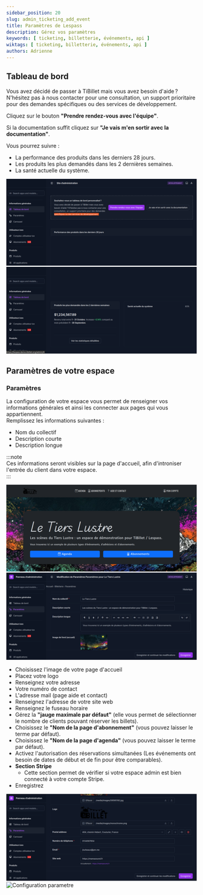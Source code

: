 ```yaml
---
sidebar_position: 20
slug: admin_ticketing_add_event
title: Paramètres de Lespass
description: Gérez vos paramètres
keywords: [ ticketing, billetterie, événements, api ]
wiktags: [ ticketing, billetterie, événements, api ]
authors: Adrienne
---
```


## Tableau de bord

Vous avez décidé de passer à TiBillet mais vous avez besoin d'aide ? N'hésitez pas à nous contacter pour une consultation, un support prioritaire pour des demandes spécifiques ou des services de développement. 

Cliquez sur le bouton **"Prendre rendez-vous avec l'équipe"**.

Si la documentation suffit cliquez sur **"Je vais m'en sortir avec la documentation"**.

Vous pourrez suivre :

- La performance des produits dans les derniers 28 jours.
- Les produits les plus demandés dans les 2 dernières semaines.
- La santé actuelle du système.

![](/img/tdb1.png)
![](/img/tdb2.png)

## Paramètres de votre espace

### Paramètres

La configuration de votre espace vous permet de renseigner vos informations générales et ainsi les connecter aux pages qui vous appartiennent.  
Remplissez les informations suivantes :

- Nom du collectif
- Description courte  
- Description longue  

:::note  
Ces informations seront visibles sur la page d'accueil, afin d'introniser l'entrée du client dans votre espace.  
:::

![Configuration page d'accueil](/img/config.png)
![Page d'accueil](/img/config2.png)

- Choisissez l'image de votre page d'accueil  
- Placez votre logo  
- Renseignez votre adresse  
- Votre numéro de contact  
- L'adresse mail (page aide et contact)  
- Renseignez l'adresse de votre site web  
- Renseignez le fuseau horaire  
- Gérez la **"jauge maximale par défaut"** (elle vous permet de sélectionner le nombre de clients pouvant réserver les billets).  
- Choisissez le **"Nom de la page d'abonnement"** (vous pouvez laisser le terme par défaut).  
- Choisissez le **"Nom de la page d'agenda"** (vous pouvez laisser le terme par défaut).  
- Activez l'autorisation des réservations simultanées (Les événements ont besoin de dates de début et de fin pour être comparables).  
- **Section Stripe**  
  - Cette section permet de vérifier si votre espace admin est bien connecté à votre compte Stripe.  
- Enregistrez

![Configuration parametre](/img/config3.png)
![Configuration parametre](/img/config4.png)


